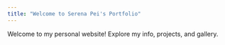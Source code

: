 ```yaml
---
title: "Welcome to Serena Pei's Portfolio"
---
```

Welcome to my personal website! Explore my info, projects, and gallery.
